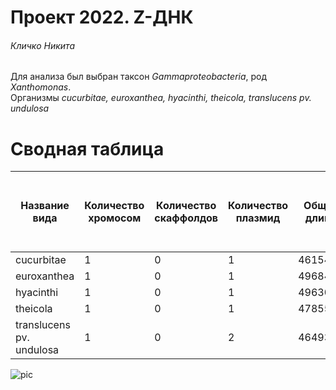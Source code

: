 # Проект 2022. Z-ДНК

###### Кличко Никита 

Для анализа был выбран таксон *Gammaproteobacteria*, род *Xanthomonas*.  
Организмы *cucurbitae, euroxanthea, hyacinthi, theicola, translucens pv. undulosa* 

# Сводная таблица 

Название вида | Количество хромосом| Количество скаффолдов | Количество плазмид | Общая длина | Количество аннотированных генов | Доля аннотированных генов в геноме (в %) | Количество предсказанных участков Z-dna | Количество участков с Z-score > 500 | Oбщая длина участков с zh-score >500 | 
--- | ---  | --- | --- | --- | --- | --- | --- | --- | ---
cucurbitae | 1 | 0 | 1 | 4615492 | 4013 | 87.4 | 4601253 | 107878 | 1079030 | 
euroxanthea | 1 | 0 | 1 | 4968459 | 4177 | 85.4 | 4923218 | 123357 | 1234600 | 
hyacinthi | 1 | 0 | 1 | 4963026 | 4385 | 86.9 | 4918645 | 138494 | 1369694 | 
theicola | 1 | 0 | 1 | 4785596 | 4541 | 85.6 | 4744641 | 130754 | 1295114 | 
translucens pv. undulosa | 1 | 0 | 2 | 4649333 | 4037 | 85.7 | 4563212 | 128993 | 1276212 | 

![pic](file:///D:/bioinf2/project/result_alighnment/Cluster1.JPG) 


